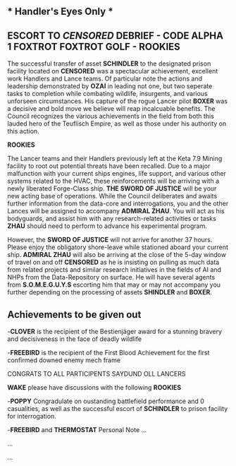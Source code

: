## * Handler's Eyes Only *


## ESCORT TO *CENSORED* DEBRIEF - CODE ALPHA 1 FOXTROT FOXTROT GOLF - ROOKIES

The successful transfer of asset **SCHINDLER** to the designated prison facility located on **CENSORED** was a 
spectacular achievement, excellent work Handlers and Lance teams.  Of particular note the actions and leadership
demonstrated by **OZAI** in leading not one, but two seperate tasks to completion while combating wildlife, 
insurgents, and various unforseen circumstances. His capture of the rogue Lancer pilot **BOXER** was a decisive
and bold move we believe will reap incalcuable benefits. The Council recognizes the various achievements in the 
field from both this lauded hero of the Teuflisch Empire, as well as those under his authority on this action.  

**ROOKIES** 

The Lancer teams and their Handlers previously left at the Keta 7.9 Mining facility to root out potential threats
have been recalled.  Due to a major malfunction with your current ships engines, life support, and various 
other systems related to the HVAC, these reinforcements will be arriving with a newly liberated Forge-Class ship.
**THE SWORD OF JUSTICE** will be your new acting base of operations.  While the Council deliberates and awaits 
further information from the data-core and interrogations, you and the other Lances will be assigned to accompany
**ADMIRAL ZHAU**.  You will act as his bodyguards, and assist him with any research-related activities or tasks 
**ZHAU** should need to perform to advance his experimental program. 

However, the **SWORD OF JUSTICE** will not arrive for another 37 hours.  Please enjoy the obligatory shore-leave while 
stationed aboard your current ship. **ADMIRAL ZHAU** will also be arriving at the close of the 5-day window of
travel on and off **CENSORED** as he is insisting on pulling as much data from related projects and similar
research initiatives in the fields of AI and NHPs from the Data-Repository on surface.  He will have several agents
from **S.O.M.E.G.U.Y.S** escorting him that may or may not accompany you further depending on the processing of 
assets **SHINDLER** and **BOXER**. 

## Achievements to be given out
-**CLOVER** is the recipient of the Bestienjäger award for a stunning bravery and decisiveness in the face 
of deadly wildlife

-**FREEBIRD** is the recipient of the First Blood Achievement for the first confirmed downed enemy mech frame

CONGRATS TO ALL PARTICIPENTS SAYDUND OLL LANCERS


**WAKE** please have discussions with the following **ROOKIES** 

-**POPPY** Congradulate on oustanding battlefield performance and 0 casualities, as well as the successful
escort of **SCHINDLER** to prison facility for interrogation. 

-**FREEBIRD** and **THERMOSTAT** Personal Note
...

...

...
